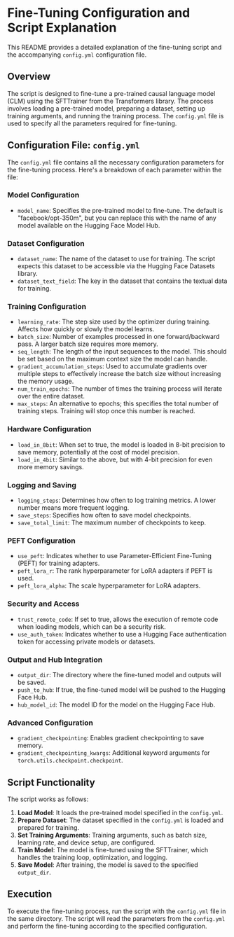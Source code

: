# Fine-Tuning Configuration and Script Explanation

This README provides a detailed explanation of the fine-tuning script and the accompanying `config.yml` configuration file.

## Overview

The script is designed to fine-tune a pre-trained causal language model (CLM) using the SFTTrainer from the Transformers library. The process involves loading a pre-trained model, preparing a dataset, setting up training arguments, and running the training process. The `config.yml` file is used to specify all the parameters required for fine-tuning.

## Configuration File: `config.yml`

The `config.yml` file contains all the necessary configuration parameters for the fine-tuning process. Here's a breakdown of each parameter within the file:

### Model Configuration

- `model_name`: Specifies the pre-trained model to fine-tune. The default is "facebook/opt-350m", but you can replace this with the name of any model available on the Hugging Face Model Hub.

### Dataset Configuration

- `dataset_name`: The name of the dataset to use for training. The script expects this dataset to be accessible via the Hugging Face Datasets library.
- `dataset_text_field`: The key in the dataset that contains the textual data for training.

### Training Configuration

- `learning_rate`: The step size used by the optimizer during training. Affects how quickly or slowly the model learns.
- `batch_size`: Number of examples processed in one forward/backward pass. A larger batch size requires more memory.
- `seq_length`: The length of the input sequences to the model. This should be set based on the maximum context size the model can handle.
- `gradient_accumulation_steps`: Used to accumulate gradients over multiple steps to effectively increase the batch size without increasing the memory usage.
- `num_train_epochs`: The number of times the training process will iterate over the entire dataset.
- `max_steps`: An alternative to epochs; this specifies the total number of training steps. Training will stop once this number is reached.

### Hardware Configuration

- `load_in_8bit`: When set to true, the model is loaded in 8-bit precision to save memory, potentially at the cost of model precision.
- `load_in_4bit`: Similar to the above, but with 4-bit precision for even more memory savings.

### Logging and Saving

- `logging_steps`: Determines how often to log training metrics. A lower number means more frequent logging.
- `save_steps`: Specifies how often to save model checkpoints.
- `save_total_limit`: The maximum number of checkpoints to keep.

### PEFT Configuration

- `use_peft`: Indicates whether to use Parameter-Efficient Fine-Tuning (PEFT) for training adapters.
- `peft_lora_r`: The rank hyperparameter for LoRA adapters if PEFT is used.
- `peft_lora_alpha`: The scale hyperparameter for LoRA adapters.

### Security and Access

- `trust_remote_code`: If set to true, allows the execution of remote code when loading models, which can be a security risk.
- `use_auth_token`: Indicates whether to use a Hugging Face authentication token for accessing private models or datasets.

### Output and Hub Integration

- `output_dir`: The directory where the fine-tuned model and outputs will be saved.
- `push_to_hub`: If true, the fine-tuned model will be pushed to the Hugging Face Hub.
- `hub_model_id`: The model ID for the model on the Hugging Face Hub.

### Advanced Configuration

- `gradient_checkpointing`: Enables gradient checkpointing to save memory.
- `gradient_checkpointing_kwargs`: Additional keyword arguments for `torch.utils.checkpoint.checkpoint`.

## Script Functionality

The script works as follows:

1. **Load Model**: It loads the pre-trained model specified in the `config.yml`.
2. **Prepare Dataset**: The dataset specified in the `config.yml` is loaded and prepared for training.
3. **Set Training Arguments**: Training arguments, such as batch size, learning rate, and device setup, are configured.
4. **Train Model**: The model is fine-tuned using the SFTTrainer, which handles the training loop, optimization, and logging.
5. **Save Model**: After training, the model is saved to the specified `output_dir`.

## Execution

To execute the fine-tuning process, run the script with the `config.yml` file in the same directory. The script will read the parameters from the `config.yml` and perform the fine-tuning according to the specified configuration.